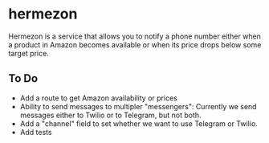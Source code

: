 # hermezon
Hermezon is a service that allows you to notify a phone number either when a product in Amazon becomes available or when its price drops below some target price.


## To Do

- Add a route to get Amazon availability or prices
- Ability to send messages to multipler "messengers": Currently we send messages either to Twilio or to Telegram, but not both.
- Add a "channel" field to set whether we want to use Telegram or Twilio.
- Add tests
